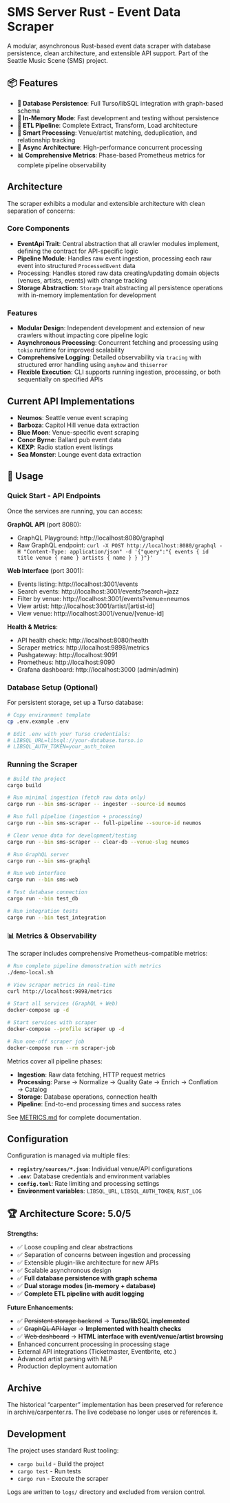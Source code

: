 # SMS Server Rust - Event Data Scraper

A modular, asynchronous Rust-based event data scraper with database persistence, clean architecture, and extensible API support. Part of the Seattle Music Scene (SMS) project.

## 📦 Features

- **🏢 Database Persistence**: Full Turso/libSQL integration with graph-based schema
- **💬 In-Memory Mode**: Fast development and testing without persistence  
- **🔄 ETL Pipeline**: Complete Extract, Transform, Load architecture
- **🔨 Smart Processing**: Venue/artist matching, deduplication, and relationship tracking
- **🚀 Async Architecture**: High-performance concurrent processing
- **📊 Comprehensive Metrics**: Phase-based Prometheus metrics for complete pipeline observability

## Architecture

The scraper exhibits a modular and extensible architecture with clean separation of concerns:

### Core Components

- **EventApi Trait**: Central abstraction that all crawler modules implement, defining the contract for API-specific logic
- **Pipeline Module**: Handles raw event ingestion, processing each raw event into structured `ProcessedEvent` data
- Processing: Handles stored raw data creating/updating domain objects (venues, artists, events) with change tracking
- **Storage Abstraction**: `Storage` trait abstracting all persistence operations with in-memory implementation for development

### Features

- **Modular Design**: Independent development and extension of new crawlers without impacting core pipeline logic
- **Asynchronous Processing**: Concurrent fetching and processing using `tokio` runtime for improved scalability
- **Comprehensive Logging**: Detailed observability via `tracing` with structured error handling using `anyhow` and `thiserror`
- **Flexible Execution**: CLI supports running ingestion, processing, or both sequentially on specified APIs

## Current API Implementations

- **Neumos**: Seattle venue event scraping
- **Barboza**: Capitol Hill venue data extraction
- **Blue Moon**: Venue-specific event scraping
- **Conor Byrne**: Ballard pub event data
- **KEXP**: Radio station event listings
- **Sea Monster**: Lounge event data extraction

## 🚀 Usage

### Quick Start - API Endpoints

Once the services are running, you can access:

**GraphQL API** (port 8080):
- GraphQL Playground: http://localhost:8080/graphql
- Raw GraphQL endpoint: `curl -X POST http://localhost:8080/graphql -H "Content-Type: application/json" -d '{"query":"{ events { id title venue { name } artists { name } } }"}'`

**Web Interface** (port 3001):
- Events listing: http://localhost:3001/events
- Search events: http://localhost:3001/events?search=jazz
- Filter by venue: http://localhost:3001/events?venue=neumos
- View artist: http://localhost:3001/artist/[artist-id]
- View venue: http://localhost:3001/venue/[venue-id]

**Health & Metrics**:
- API health check: http://localhost:8080/health
- Scraper metrics: http://localhost:9898/metrics
- Pushgateway: http://localhost:9091
- Prometheus: http://localhost:9090
- Grafana dashboard: http://localhost:3000 (admin/admin)

### Database Setup (Optional)

For persistent storage, set up a Turso database:

```bash
# Copy environment template
cp .env.example .env

# Edit .env with your Turso credentials:
# LIBSQL_URL=libsql://your-database.turso.io
# LIBSQL_AUTH_TOKEN=your_auth_token
```

### Running the Scraper

```bash
# Build the project
cargo build

# Run minimal ingestion (fetch raw data only)
cargo run --bin sms-scraper -- ingester --source-id neumos

# Run full pipeline (ingestion + processing)
cargo run --bin sms-scraper -- full-pipeline --source-id neumos

# Clear venue data for development/testing
cargo run --bin sms-scraper -- clear-db --venue-slug neumos

# Run GraphQL server
cargo run --bin sms-graphql

# Run web interface
cargo run --bin sms-web

# Test database connection
cargo run --bin test_db

# Run integration tests
cargo run --bin test_integration
```

### 📊 Metrics & Observability

The scraper includes comprehensive Prometheus-compatible metrics:

```bash
# Run complete pipeline demonstration with metrics
./demo-local.sh

# View scraper metrics in real-time
curl http://localhost:9898/metrics

# Start all services (GraphQL + Web)
docker-compose up -d

# Start services with scraper
docker-compose --profile scraper up -d

# Run one-off scraper job
docker-compose run --rm scraper-job
```

Metrics cover all pipeline phases:
- **Ingestion**: Raw data fetching, HTTP request metrics
- **Processing**: Parse → Normalize → Quality Gate → Enrich → Conflation → Catalog
- **Storage**: Database operations, connection health
- **Pipeline**: End-to-end processing times and success rates

See [METRICS.md](METRICS.md) for complete documentation.

## Configuration

Configuration is managed via multiple files:
- **`registry/sources/*.json`**: Individual venue/API configurations
- **`.env`**: Database credentials and environment variables
- **`config.toml`**: Rate limiting and processing settings
- **Environment variables**: `LIBSQL_URL`, `LIBSQL_AUTH_TOKEN`, `RUST_LOG`

## 🏆 Architecture Score: 5.0/5

**Strengths:**
- ✅ Loose coupling and clear abstractions
- ✅ Separation of concerns between ingestion and processing
- ✅ Extensible plugin-like architecture for new APIs
- ✅ Scalable asynchronous design
- ✅ **Full database persistence with graph schema**
- ✅ **Dual storage modes (in-memory + database)**
- ✅ **Complete ETL pipeline with audit logging**

**Future Enhancements:**
- ✅ ~~Persistent storage backend~~ → **Turso/libSQL implemented**
- ✅ ~~GraphQL API layer~~ → **Implemented with health checks**
- ✅ ~~Web dashboard~~ → **HTML interface with event/venue/artist browsing**
- Enhanced concurrent processing in processing stage
- External API integrations (Ticketmaster, Eventbrite, etc.)
- Advanced artist parsing with NLP
- Production deployment automation

## Archive

The historical “carpenter” implementation has been preserved for reference in archive/carpenter.rs. The live codebase no longer uses or references it.

## Development

The project uses standard Rust tooling:
- `cargo build` - Build the project
- `cargo test` - Run tests
- `cargo run` - Execute the scraper

Logs are written to `logs/` directory and excluded from version control.
